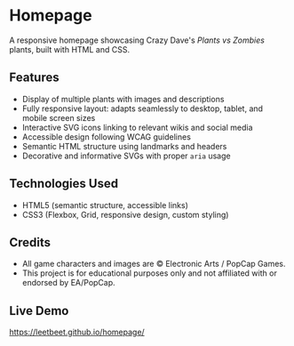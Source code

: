 # Homepage

A responsive homepage showcasing Crazy Dave's _Plants vs Zombies_ plants, built with HTML and CSS.

## Features

- Display of multiple plants with images and descriptions
- Fully responsive layout: adapts seamlessly to desktop, tablet, and mobile screen sizes
- Interactive SVG icons linking to relevant wikis and social media
- Accessible design following WCAG guidelines
- Semantic HTML structure using landmarks and headers
- Decorative and informative SVGs with proper `aria` usage

## Technologies Used

- HTML5 (semantic structure, accessible links)
- CSS3 (Flexbox, Grid, responsive design, custom styling)

## Credits

- All game characters and images are © Electronic Arts / PopCap Games.
- This project is for educational purposes only and not affiliated with or endorsed by EA/PopCap.

## Live Demo

https://leetbeet.github.io/homepage/
